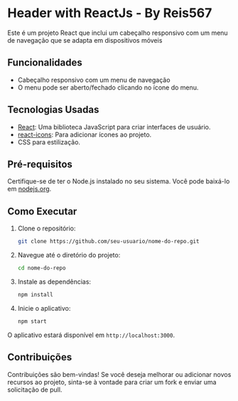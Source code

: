 # Header with ReactJs - By Reis567

Este é um projeto React que inclui um cabeçalho responsivo com um menu de navegação que se adapta em dispositivos móveis

## Funcionalidades

- Cabeçalho responsivo com um menu de navegação
- O menu pode ser aberto/fechado clicando no ícone do menu.

## Tecnologias Usadas

- [React](https://reactjs.org/): Uma biblioteca JavaScript para criar interfaces de usuário.
- [react-icons](https://react-icons.github.io/react-icons/): Para adicionar ícones ao projeto.
- CSS para estilização.

## Pré-requisitos

Certifique-se de ter o Node.js instalado no seu sistema. Você pode baixá-lo em [nodejs.org](https://nodejs.org/).

## Como Executar

1. Clone o repositório:

   ```bash
   git clone https://github.com/seu-usuario/nome-do-repo.git
   ```

2. Navegue até o diretório do projeto:

   ```bash
   cd nome-do-repo
   ```

3. Instale as dependências:

   ```bash
   npm install
   ```

4. Inicie o aplicativo:

   ```bash
   npm start
   ```

O aplicativo estará disponível em `http://localhost:3000`.

## Contribuições

Contribuições são bem-vindas! Se você deseja melhorar ou adicionar novos recursos ao projeto, sinta-se à vontade para criar um fork e enviar uma solicitação de pull.
